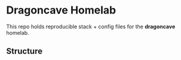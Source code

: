 # Dragoncave Homelab

This repo holds reproducible stack + config files for the **dragoncave** homelab.

## Structure
